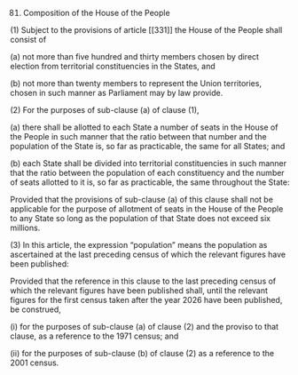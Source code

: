 81. Composition of the House of the People

(1) Subject to the provisions of article [[331]]  the House of the People shall consist of

(a) not more than five hundred and thirty members chosen by direct election from territorial constituencies in the States, and

(b) not more than twenty members to represent the Union territories, chosen in such manner as Parliament may by law provide.

(2) For the purposes of sub-clause (a) of clause (1),

(a) there shall be allotted to each State a number of seats in the House of the People in such manner that the ratio between that number and the population of the State is, so far as practicable, the same for all States; and

(b) each State shall be divided into territorial constituencies in such manner that the ratio between the population of each constituency and the number of seats allotted to it is, so far as practicable, the same throughout the State:

Provided that the provisions of sub-clause (a) of this clause shall not be applicable for the purpose of allotment of seats in the House of the People to any State so long as the population of that State does not exceed six millions.

(3) In this article, the expression “population” means the population as ascertained at the last preceding census of which the relevant figures have been published:

Provided that the reference in this clause to the last preceding census of which the relevant figures have been published shall, until the relevant figures for the first census taken after the year 2026 have been published, be construed,

(i) for the purposes of sub-clause (a) of clause (2) and the proviso to that clause, as a reference to the 1971 census; and

(ii) for the purposes of sub-clause (b) of clause (2) as a reference to the 2001 census.

